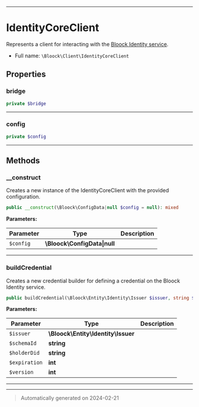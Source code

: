 ***

# IdentityCoreClient

Represents a client for interacting with the [Bloock Identity service](https://dashboard.bloock.com/login).



* Full name: `\Bloock\Client\IdentityCoreClient`



## Properties


### bridge



```php
private $bridge
```






***

### config



```php
private $config
```






***

## Methods


### __construct

Creates a new instance of the IdentityCoreClient with the provided configuration.

```php
public __construct(\Bloock\ConfigData|null $config = null): mixed
```








**Parameters:**

| Parameter | Type | Description |
|-----------|------|-------------|
| `$config` | **\Bloock\ConfigData&#124;null** |  |





***

### buildCredential

Creates a new credential builder for defining a credential on the Bloock Identity service.

```php
public buildCredential(\Bloock\Entity\Identity\Issuer $issuer, string $schemaId, string $holderDid, int $expiration, int $version): \Bloock\Entity\Identity\CredentialCoreBuilder
```








**Parameters:**

| Parameter | Type | Description |
|-----------|------|-------------|
| `$issuer` | **\Bloock\Entity\Identity\Issuer** |  |
| `$schemaId` | **string** |  |
| `$holderDid` | **string** |  |
| `$expiration` | **int** |  |
| `$version` | **int** |  |





***


***
> Automatically generated on 2024-02-21
